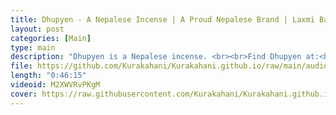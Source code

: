 ```yaml
---
title: Dhupyen - A Nepalese Incense | A Proud Nepalese Brand | Laxmi Bajracharya | Kurakahani
layout: post
categories: [Main]
type: main
description: "Dhupyen is a Nepalese incense. <br><br>Find Dhupyen at:<br>TikTok: https://www.tiktok.com/@dhupayen<br>Instagram: https://instagram.com/dhupayen<br><br>Find us at:<br>Instagram: https://instagram.com/kurakahani<br>TikTok: https://www.tiktok.com/@kurakahani"
file: https://github.com/Kurakahani/Kurakahani.github.io/raw/main/audio_files/M2XWVRvPKgM.m4a
length: "0:46:15"
videoid: M2XWVRvPKgM
cover: https://raw.githubusercontent.com/Kurakahani/Kurakahani.github.io/main/images/M2XWVRvPKgM.jpg
---
```

